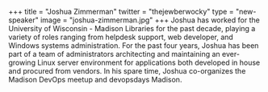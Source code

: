 +++
title = "Joshua Zimmerman"
twitter = "thejewberwocky"
type = "new-speaker"
image = "joshua-zimmerman.jpg"
+++
Joshua has worked for the University of Wisconsin - Madison Libraries for the past decade, playing a variety of roles ranging from helpdesk support, web developer, and Windows systems administration. For the past four years, Joshua has been part of a team of administrators architecting and maintaining an ever-growing Linux server environment for applications both developed in house and procured from vendors. In his spare time, Joshua co-organizes the Madison DevOps meetup and devopsdays Madison.